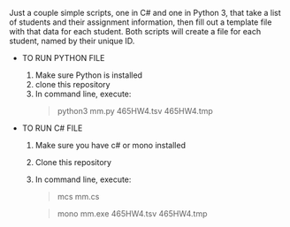 Just a couple simple scripts, one in C# and one in Python 3, that take a list of students and their assignment information, then fill out a template file with that data for each student.
Both scripts will create a file for each student, named by their unique ID.

* TO RUN PYTHON FILE
	1. Make sure Python is installed
	2. clone this repository
	3. In command line, execute: 
		> python3 mm.py 465HW4.tsv 465HW4.tmp

* TO RUN C# FILE
	1. Make sure you have c# or mono installed
	2. Clone this repository
	3. In command line, execute:
		> mcs mm.cs

		> mono mm.exe 465HW4.tsv 465HW4.tmp


